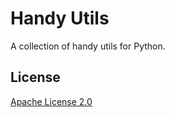 # Handy Utils

A collection of handy utils for Python.

## License

[Apache License 2.0](https://github.com/leven-cn/handy-utils/blob/develop/LICENSE)
